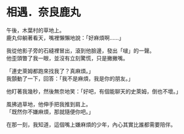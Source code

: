 # 相遇．奈良鹿丸

午後，木葉村的草地上。  
鹿丸仰躺著看天，嘴裡懶懶地說：「好麻煩啊……」  

我從他影子旁的石縫裡冒出，滾到他臉邊，發出「啵」的一聲。  
他歪頭瞥了我一眼，並沒有立刻驚慌，只是撇撇嘴。  

「連史萊姆都跑來找我了？真麻煩。」  
我顫動了一下，回答：「我不是麻煩，我是你的朋友。」  

他盯著我幾秒，然後無奈地笑：「好吧，有個能聊天的史萊姆，倒也不壞。」  

風拂過草地，他伸手把我推到肩上。  
「既然你不嫌麻煩，那就隨便你吧。」  

在那一刻，我知道，這個嘴上嫌麻煩的少年，內心其實比誰都需要陪伴。
